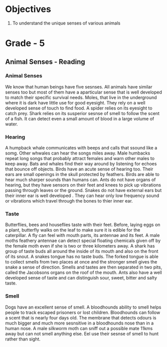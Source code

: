 # Objectives
1. To understand the unique senses of various animals

# Grade - 5
## Animal Senses - Reading
### Animal Senses
We know that human beings have five sesnses. All animals have similar senses too but most of them have a aparticular sense that is well developed to match their specific survival needs. Moles, that live in the underground where it is dark have little use for good eyesight. They rely on a well developed sense of touch to find food. A spider relies on its eyesight to catch prey. Shark relies on its susperior sesnse of smell to follow the scent of a fish. It can detect even a small amount of blood in a large volume of water.

### Hearing 
A humpback whale communicates with beeps and calls that ssound like a somg. Other whwales can hear the songs miles away. Male humbacks repeat long songs that probably attract females and warn other males to keep away. Bats and whales find their way around by listening for echoes that bounce off objects. Birds have an acute sense of hearing too. Their ears are small openings in the skull protected by feathers. Birds are able to hear much sharper sounds than humans can. Ants do not have organs of hearing, but they have sensors on their feet and knees to pick up vibrations passing through leaves or the ground. Snakes do not have external ears but their inner ear is well developed . They can hear only low frequency sound or vibrations which travel through the bones to thier inner ear.

### Taste
Butterflies, bees and houseflies taste with their feet. Before, laying eggs on a plant, butterfly walks on the leaf to make sure it is edible for the caterpillar. A fly can feel with mouth parts, its antennae and its feet. A male moths feathery antennae can detect special floating chemicals given off by the female moth even if she is two or three kilometers away. A shark has group of taste buds all around the inside of its mouth and also on the front of its snout. A snakes tongue has no taste buds. The forked tongue is able to collect smells from two places at once and the stronger smell gives the snake a sense of direction. Smells and tastes are then separated in two pits, called the Jacobsons organs on the roof of the mouth. Ants also have a well developed sense of taste and can distinguish sour, sweet, bitter and salty taste.

### Smell
Dogs have an excellent sense of smell. A bloodhounds ability to smell helps people to track escaped prisoners or lost children. Bloodhounds can  follow a scent that is nearly four days old. The membrane that detects odours is much bigger and much more sesnsitive in a bloodhounds nose than in a human nose. A male silkworm moth can sniff out a possible mate 11kms away but can not smell anything else. Eel use their sesnse of smell to hunt rather than sight. 
